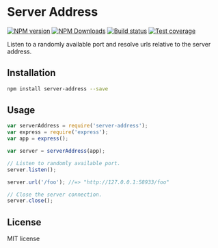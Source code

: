 # Server Address

[![NPM version][npm-image]][npm-url]
[![NPM Downloads][downloads-image]][downloads-url]
[![Build status][travis-image]][travis-url]
[![Test coverage][coveralls-image]][coveralls-url]

Listen to a randomly available port and resolve urls relative to the server address.

## Installation

```sh
npm install server-address --save
```

## Usage

```js
var serverAddress = require('server-address');
var express = require('express');
var app = express();

var server = serverAddress(app);

// Listen to randomly available port.
server.listen();

server.url('/foo'); //=> "http://127.0.0.1:58933/foo"

// Close the server connection.
server.close();
```

## License

MIT license

[npm-image]: https://img.shields.io/npm/v/server-address.svg?style=flat
[npm-url]: https://npmjs.org/package/server-address
[travis-image]: https://img.shields.io/travis/blakeembrey/server-address.svg?style=flat
[travis-url]: https://travis-ci.org/blakeembrey/server-address
[coveralls-image]: https://img.shields.io/coveralls/blakeembrey/server-address.svg?style=flat
[coveralls-url]: https://coveralls.io/r/blakeembrey/server-address?branch=master
[downloads-image]: https://img.shields.io/npm/dm/server-address.svg?style=flat
[downloads-url]: https://npmjs.org/package/server-address
